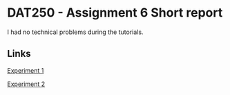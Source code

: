 # DAT250 - Assignment 6 Short report

I had no technical problems during the tutorials.

## Links
[Experiment 1](https://github.com/joakimhansen/DAT250/tree/master/Assignment6/Experiment1)

[Experiment 2](https://github.com/joakimhansen/DAT250/tree/master/Assignment6/experiment2)